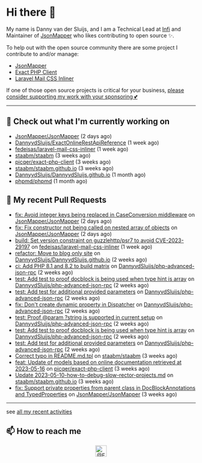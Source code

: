 # Hi there 👋



My name is Danny van der Sluijs, and I am a Technical Lead at [Infi](https://www.infi.nl) and Maintainer of [JsonMapper](https://jsonmapper.net) who likes contributing to open source ✨.

To help out with the open source community there are some project I contribute to and/or manage:
- [JsonMapper](https://github.com/JsonMapper/JsonMapper)
- [Exact PHP Client](https://github.com/picqer/exact-php-client)
- [Laravel Mail CSS Inliner](https://github.com/fedeisas/laravel-mail-css-inliner)

If one of those open source projects is critical for your business, [please consider supporting my work with your sponsoring 💕](https://github.com/sponsors/DannyvdSluijs)

---

## 🔭 Check out what I'm currently working on

- [JsonMapper/JsonMapper](https://github.com/JsonMapper/JsonMapper) (2 days ago)
- [DannyvdSluijs/ExactOnlineRestApiReference](https://github.com/DannyvdSluijs/ExactOnlineRestApiReference) (1 week ago)
- [fedeisas/laravel-mail-css-inliner](https://github.com/fedeisas/laravel-mail-css-inliner) (1 week ago)
- [staabm/staabm](https://github.com/staabm/staabm) (3 weeks ago)
- [picqer/exact-php-client](https://github.com/picqer/exact-php-client) (3 weeks ago)
- [staabm/staabm.github.io](https://github.com/staabm/staabm.github.io) (3 weeks ago)
- [DannyvdSluijs/DannyvdSluijs.github.io](https://github.com/DannyvdSluijs/DannyvdSluijs.github.io) (1 month ago)
- [phpmd/phpmd](https://github.com/phpmd/phpmd) (1 month ago)

## 🔨 My recent Pull Requests

- [fix: Avoid integer keys being replaced in CaseConversion middleware](https://github.com/JsonMapper/JsonMapper/pull/166) on [JsonMapper/JsonMapper](https://github.com/JsonMapper/JsonMapper) (2 days ago)
- [fix: Fix constructor not being called on nested array of objects](https://github.com/JsonMapper/JsonMapper/pull/164) on [JsonMapper/JsonMapper](https://github.com/JsonMapper/JsonMapper) (2 days ago)
- [build: Set version constraint on guzzlehttp/psr7 to avoid CVE-2023-29197](https://github.com/fedeisas/laravel-mail-css-inliner/pull/307) on [fedeisas/laravel-mail-css-inliner](https://github.com/fedeisas/laravel-mail-css-inliner) (1 week ago)
- [refactor: Move to blog only site](https://github.com/DannyvdSluijs/DannyvdSluijs.github.io/pull/44) on [DannyvdSluijs/DannyvdSluijs.github.io](https://github.com/DannyvdSluijs/DannyvdSluijs.github.io) (2 weeks ago)
- [ci: Add PHP 8.1 and 8.2 to build matrix](https://github.com/DannyvdSluijs/php-advanced-json-rpc/pull/7) on [DannyvdSluijs/php-advanced-json-rpc](https://github.com/DannyvdSluijs/php-advanced-json-rpc) (2 weeks ago)
- [test: Add test to proof docblock is being used when type hint is array](https://github.com/DannyvdSluijs/php-advanced-json-rpc/pull/6) on [DannyvdSluijs/php-advanced-json-rpc](https://github.com/DannyvdSluijs/php-advanced-json-rpc) (2 weeks ago)
- [test: Add test for additional provided parameters](https://github.com/DannyvdSluijs/php-advanced-json-rpc/pull/5) on [DannyvdSluijs/php-advanced-json-rpc](https://github.com/DannyvdSluijs/php-advanced-json-rpc) (2 weeks ago)
- [fix: Don&#39;t create dynamic property in Dispatcher](https://github.com/DannyvdSluijs/php-advanced-json-rpc/pull/4) on [DannyvdSluijs/php-advanced-json-rpc](https://github.com/DannyvdSluijs/php-advanced-json-rpc) (2 weeks ago)
- [test: Proof @param ?string is supported in current setup](https://github.com/DannyvdSluijs/php-advanced-json-rpc/pull/3) on [DannyvdSluijs/php-advanced-json-rpc](https://github.com/DannyvdSluijs/php-advanced-json-rpc) (2 weeks ago)
- [test: Add test to proof docblock is being used when type hint is array](https://github.com/DannyvdSluijs/php-advanced-json-rpc/pull/2) on [DannyvdSluijs/php-advanced-json-rpc](https://github.com/DannyvdSluijs/php-advanced-json-rpc) (2 weeks ago)
- [test: Add test for additional provided parameters](https://github.com/DannyvdSluijs/php-advanced-json-rpc/pull/1) on [DannyvdSluijs/php-advanced-json-rpc](https://github.com/DannyvdSluijs/php-advanced-json-rpc) (2 weeks ago)
- [Correct typo in README.md.tpl](https://github.com/staabm/staabm/pull/2) on [staabm/staabm](https://github.com/staabm/staabm) (3 weeks ago)
- [feat: Update of models based on online documentation retrieved at 2023-05-16](https://github.com/picqer/exact-php-client/pull/610) on [picqer/exact-php-client](https://github.com/picqer/exact-php-client) (3 weeks ago)
- [Update 2023-05-10-how-to-debug-slow-rector-projects.md](https://github.com/staabm/staabm.github.io/pull/77) on [staabm/staabm.github.io](https://github.com/staabm/staabm.github.io) (3 weeks ago)
- [fix: Support private properties from parent class in DocBlockAnnotations and TypedProperties](https://github.com/JsonMapper/JsonMapper/pull/161) on [JsonMapper/JsonMapper](https://github.com/JsonMapper/JsonMapper) (3 weeks ago)

---

see [all my recent activities](https://DannyvdSluijs.github.io/recent-work.html)


## 📫 How to reach me

<p align="center">
    <a href="https://twitter.com/EchteDanny" target="blank"><img align="center" src="https://cdn.jsdelivr.net/npm/simple-icons@3.0.1/icons/twitter.svg" alt="@EchteDanny at twitter" height="30" width="30" /></a>
</p>